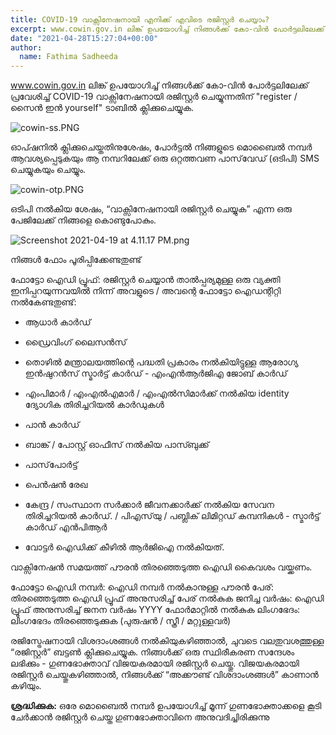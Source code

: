 ```yaml
---
title: COVID-19 വാക്സിനേഷനായി എനിക്ക് എവിടെ രജിസ്റ്റർ ചെയ്യാം?
excerpt: www.cowin.gov.in ലിങ്ക് ഉപയോഗിച്ച് നിങ്ങൾക്ക് കോ-വിൻ പോർട്ടലിലേക്ക് പ്രവേശിച്ച് COVID-19 വാക്സിനേഷനായി രജിസ്റ്റർ ചെയ്യുന്നതിന് "register /സൈൻ ഇൻ yourself" ടാബിൽ ക്ലിക്കുചെയ്യുക.
date: "2021-04-28T15:27:04+00:00"
author:
  name: Fathima Sadheeda
---
```

www.cowin.gov.in ലിങ്ക് ഉപയോഗിച്ച് നിങ്ങൾക്ക് കോ-വിൻ പോർട്ടലിലേക്ക് പ്രവേശിച്ച് COVID-19 വാക്സിനേഷനായി രജിസ്റ്റർ ചെയ്യുന്നതിന് "register /സൈൻ ഇൻ yourself" ടാബിൽ ക്ലിക്കുചെയ്യുക.

![cowin-ss.PNG](https://editor.cowinindia.org/rails/active_storage/blobs/redirect/eyJfcmFpbHMiOnsibWVzc2FnZSI6IkJBaHBDdz09IiwiZXhwIjpudWxsLCJwdXIiOiJibG9iX2lkIn19--547f3a383a0feb8bf13b120d1cea58dfe94246ae/cowin-ss.PNG)

ഓപ്ഷനിൽ ക്ലിക്കുചെയ്തതിനുശേഷം, പോർട്ടൽ നിങ്ങളുടെ മൊബൈൽ നമ്പർ ആവശ്യപ്പെടുകയും ആ നമ്പറിലേക്ക് ഒരു ഒറ്റത്തവണ പാസ്‌വേഡ് (ഒടിപി) SMS ചെയ്യുകയും ചെയ്യും.

![cowin-otp.PNG](https://editor.cowinindia.org/rails/active_storage/blobs/redirect/eyJfcmFpbHMiOnsibWVzc2FnZSI6IkJBaHBEQT09IiwiZXhwIjpudWxsLCJwdXIiOiJibG9iX2lkIn19--b0d057c1f95c7ecb573fde8e2263f56c0b61cf01/cowin-otp.PNG)


ഒ‌ടി‌പി നൽകിയ ശേഷം, “വാക്സിനേഷനായി രജിസ്റ്റർ ചെയ്യുക” എന്ന ഒരു പേജിലേക്ക് നിങ്ങളെ കൊണ്ടുപോകും.

![Screenshot 2021-04-19 at 4.11.17 PM.png](https://editor.cowinindia.org/rails/active_storage/blobs/redirect/eyJfcmFpbHMiOnsibWVzc2FnZSI6IkJBaHBEZz09IiwiZXhwIjpudWxsLCJwdXIiOiJibG9iX2lkIn19--0f1d36b5eef2ccac4e069c63d501d3924a15e138/Screenshot%202021-04-19%20at%204.11.17%20PM.png)

നിങ്ങൾ ഫോം പൂരിപ്പിക്കേണ്ടതുണ്ട്

ഫോട്ടോ ഐഡി പ്രൂഫ്: രജിസ്റ്റർ ചെയ്യാൻ താൽപ്പര്യമുള്ള ഒരു വ്യക്തി ഇനിപ്പറയുന്നവയിൽ നിന്ന് അവളുടെ / അവന്റെ ഫോട്ടോ ഐഡന്റിറ്റി നൽകേണ്ടതുണ്ട്: 

- ആധാർ കാർഡ് 

- ഡ്രൈവിംഗ് ലൈസൻസ് 

- തൊഴിൽ മന്ത്രാലയത്തിന്റെ പദ്ധതി പ്രകാരം നൽകിയിട്ടുള്ള ആരോഗ്യ ഇൻഷുറൻസ് സ്മാർട്ട് കാർഡ് - എം‌എൻ‌ആർ‌ജി‌എ ജോബ്  കാർഡ് 

- എം‌പിമാർ / എം‌എൽ‌എമാർ / എം‌എൽ‌സിമാർക്ക് നൽകിയ identity ദ്യോഗിക തിരിച്ചറിയൽ കാർഡുകൾ 

- പാൻ കാർഡ് 

- ബാങ്ക് / പോസ്റ്റ് ഓഫീസ് നൽകിയ പാസ്ബുക്ക് 

- പാസ്‌പോർട്ട് 

- പെൻഷൻ രേഖ 

- കേന്ദ്ര / സംസ്ഥാന സർക്കാർ ജീവനക്കാർക്ക് നൽകിയ സേവന തിരിച്ചറിയൽ കാർഡ്. / പി‌എസ്‌യു / പബ്ലിക് ലിമിറ്റഡ് കമ്പനികൾ - സ്മാർട്ട് കാർഡ്  എൻ‌പി‌ആർ‌ 

- വോട്ടർ‌ ഐഡിക്ക് കീഴിൽ ആർ‌ജി‌ഐ നൽ‌കിയത്.

വാക്സിനേഷൻ സമയത്ത് പൗരൻ തിരഞ്ഞെടുത്ത ഐഡി കൈവശം വയ്ക്കണം.

ഫോട്ടോ ഐഡി നമ്പർ: ഐഡി നമ്പർ നൽകാനുള്ള പൗരൻ
പേര്: തിരഞ്ഞെടുത്ത ഐഡി പ്രൂഫ് അനുസരിച്ച് പേര് നൽകുക
ജനിച്ച വർഷം: ഐഡി പ്രൂഫ് അനുസരിച്ച് ജനന വർഷം YYYY ഫോർമാറ്റിൽ നൽകുക
ലിംഗഭേദം: ലിംഗഭേദം തിരഞ്ഞെടുക്കുക (പുരുഷൻ / സ്ത്രീ / മറ്റുള്ളവർ)

രജിസ്ട്രേഷനായി വിശദാംശങ്ങൾ നൽകിയുകഴിഞ്ഞാൽ, ചുവടെ വലതുവശത്തുള്ള “രജിസ്റ്റർ” ബട്ടൺ ക്ലിക്കുചെയ്യുക.
നിങ്ങൾക്ക് ഒരു സ്ഥിരീകരണ സന്ദേശം ലഭിക്കും - ഗുണഭോക്താവ് വിജയകരമായി രജിസ്റ്റർ ചെയ്തു.
വിജയകരമായി രജിസ്റ്റർ ചെയ്തുകഴിഞ്ഞാൽ, നിങ്ങൾക്ക് “അക്കൗണ്ട് വിശദാംശങ്ങൾ” കാണാൻ കഴിയും.
 
**ശ്രദ്ധിക്കുക:** ഒരേ മൊബൈൽ നമ്പർ ഉപയോഗിച്ച് മൂന്ന് ഗുണഭോക്താക്കളെ കൂടി ചേർക്കാൻ രജിസ്റ്റർ ചെയ്ത ഗുണഭോക്താവിനെ അനുവദിച്ചിരിക്കുന്നു 


